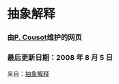 # 抽象解释

### 由[P. Cousot](http://www.di.ens.fr/~cousot)维护的网页

### 最后更新日期：2008 年 8 月 5 日

来自：[抽象解释](http://www.di.ens.fr/~cousot/AI/#tth_sEc8)
